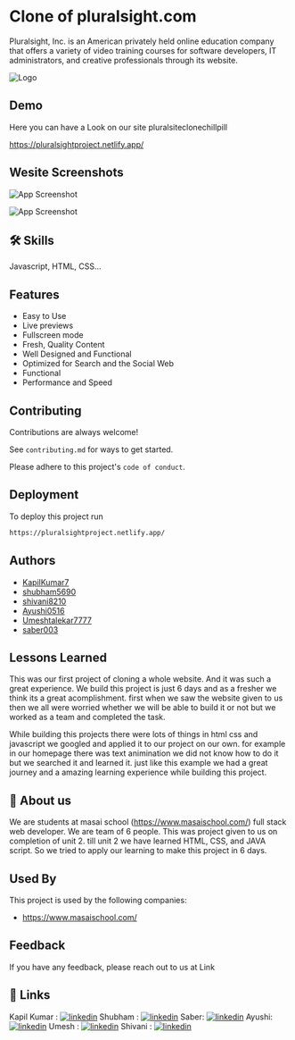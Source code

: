 # Clone of pluralsight.com

Pluralsight, Inc. is an American privately held online education company that offers a variety of video training courses for software developers, IT administrators, and creative professionals through its website.

![Logo](https://blogger.googleusercontent.com/img/b/R29vZ2xl/AVvXsEiSEAAr-2QHWRPKFNB56RDLe1TgBu8VAY7wxLVnO1vMJo7KPUNSwvG8gJFpE6wUhDrppdqGnCz-W6l3aBN7X4C11hDBPssCCqpQGvlPcJDYD8Avx-hnv7bz4n-V1gngpy64f9s0zhLk48niZ1p6Gy7kJD7e2nzWZdC8XNsKQ4oq3hz9Fsn8pV7ON9Hp/s16000/logo.png)


## Demo

Here you can have a Look on our site pluralsiteclonechillpill  

https://pluralsightproject.netlify.app/



## Wesite Screenshots

![App Screenshot](https://blogger.googleusercontent.com/img/b/R29vZ2xl/AVvXsEgl_zNVKVer_acIqjGpk9aJYwN24h4DIajwSulRauvjhhTu0LH0pjuT_t1u92iGlk-2lPc4ASVvPzNdsn7p67RMP-JSjOOvvxSVqxQdeOY2Jg5htKT7eeGlw32o8Pus-GIAMcDdm2p3bDKwJts7AuisW38SiSSo5mhx49wK-C-9d3_y8jW6tnRBxr8e/s16000/page%202.png)

![App Screenshot](https://blogger.googleusercontent.com/img/b/R29vZ2xl/AVvXsEjd7sdBzRPr7Hhr5PQyh5SpcV_aXtJ5bCQlPNXAoToQ0WoWSYKg122zDGknxzIBRZzxvHzjjwCZhxEntPY1W5zA_2b5kSYuu9IOxf5K1ZB1-0w8i1eOBlP2pFgM-7B8VmgoZcGbpbWgFfdAuU6CD8gIOIIWbZTCd89h81oD1Uq3pSkiBsU1hJPYI5Px/s16000/page%203.png)

 
## 🛠 Skills
Javascript, HTML, CSS...


## Features

- Easy to Use
- Live previews
- Fullscreen mode
- Fresh, Quality Content
- Well Designed and Functional
- Optimized for Search and the Social Web
- Functional
- Performance and Speed



## Contributing

Contributions are always welcome!

See `contributing.md` for ways to get started.

Please adhere to this project's `code of conduct`.


## Deployment

To deploy this project run

```bash
https://pluralsightproject.netlify.app/
```


## Authors

- [KapilKumar7](https://github.com/KapilKumar7)
- [shubham5690](https://github.com/shubham5690)
- [shivani8210](https://github.com/shivani8210)
- [Ayushi0516](https://github.com/Ayushi0516)
- [Umeshtalekar7777](https://github.com/Umeshtalekar7777)
- [saber003](https://github.com/saber003)


## Lessons Learned
This was our first project of cloning a whole website. And it was such a great experience.
We build this project is just 6 days and as a fresher we think its a great acomplishment. 
first when we saw the website given to us then we all were worried whether we will be able to build it or not but we worked as a team and completed the task.

While building  this projects there were lots of things in html css and javascript we googled and applied it to our project on our own. for example in our homepage there was text animination we did not know how to do it but we searched it and learned it. just like this example we had a great journey and a amazing learning experience while building this project.


## 🚀 About us 
We are students at masai school (https://www.masaischool.com/) full stack web developer. We are team of 6 people. This was project given to us on completion of unit 2. 
till unit 2 we have learned HTML, CSS, and JAVA script. So we tried to apply our learning to make this project in 6 days.  


## Used By

This project is used by the following companies:

- https://www.masaischool.com/


## Feedback

If you have any feedback, please reach out to us at Link

## 🔗 Links
Kapil Kumar : [![linkedin](https://img.shields.io/badge/linkedin-0A66C2?style=for-the-badge&logo=linkedin&logoColor=white)](https://www.linkedin.com/in/kapil-kumar-363123208/)
Shubham : [![linkedin](https://img.shields.io/badge/linkedin-0A66C2?style=for-the-badge&logo=linkedin&logoColor=white)](https://www.linkedin.com/in/shubham-choudhary-31b544141)
Saber: [![linkedin](https://img.shields.io/badge/linkedin-0A66C2?style=for-the-badge&logo=linkedin&logoColor=white)](https://www.linkedin.com/in/saber-patel-616001230/)
Ayushi: [![linkedin](https://img.shields.io/badge/linkedin-0A66C2?style=for-the-badge&logo=linkedin&logoColor=white)](https://www.linkedin.com/in/ayushi-gupta-b98676236/)
Umesh : [![linkedin](https://img.shields.io/badge/linkedin-0A66C2?style=for-the-badge&logo=linkedin&logoColor=white)](https://www.linkedin.com/in/umesh-talekar-51361822b/)
Shivani : [![linkedin](https://img.shields.io/badge/linkedin-0A66C2?style=for-the-badge&logo=linkedin&logoColor=white)](http://linkedin.com/in/shivani-1236b)


